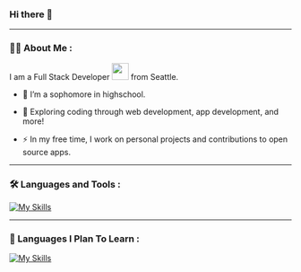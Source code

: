 ### Hi there 👋
---
### :man_technologist: About Me :
I am a Full Stack Developer <img src="https://media.giphy.com/media/WUlplcMpOCEmTGBtBW/giphy.gif" width="30"> from Seattle.
- :school: I’m a sophomore in highschool.

- :seedling: Exploring coding through web development, app development, and more!

- :zap: In my free time, I work on personal projects and contributions to open source apps.

---

### :hammer_and_wrench: Languages and Tools :
[![My Skills](https://skillicons.dev/icons?i=js,react,html,css,vite,postman,nodejs,mongodb,swift,java,vscode,firebase,ae)](https://skillicons.dev)

---

### :telescope: Languages I Plan To Learn :
[![My Skills](https://skillicons.dev/icons?i=cs,cpp,rust)](https://skillicons.dev)

<!--
**AliMacky/AliMacky** is a ✨ _special_ ✨ repository because its `README.md` (this file) appears on your GitHub profile.

Here are some ideas to get you started:

- 🔭 I’m currently working on ...
- 🌱 I’m currently learning ...
- 👯 I’m looking to collaborate on ...
- 🤔 I’m looking for help with ...
- 💬 Ask me about ...
- 📫 How to reach me: ...
- 😄 Pronouns: ...
- ⚡ Fun fact: ...
-->
